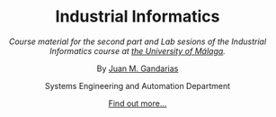 <!-- ---
hide:
  - toc 
  - navigation
--- -->

<center>

# Industrial Informatics

*Course material for the second part and Lab sesions of the Industrial Informatics course at [the University of Málaga](https://www.uma.es).* 

By [Juan M. Gandarias](https://jmgandarias.com) 

Systems Engineering and Automation Department

[Find out more...](./about/README.md)

</center>